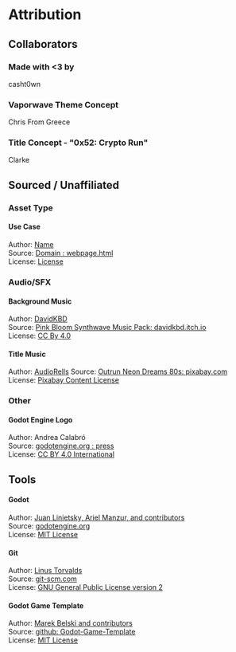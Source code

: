 # Attribution
## Collaborators

### Made with <3 by
casht0wn

### Vaporwave Theme Concept
Chris From Greece

### Title Concept - "0x52: Crypto Run"
Clarke

## Sourced / Unaffiliated
### Asset Type
#### Use Case
Author: [Name]()  
Source: [Domain : webpage.html]()  
License: [License]()

### Audio/SFX
#### Background Music
Author: [DavidKBD](https://www.davidkbd.com/)  
Source: [Pink Bloom Synthwave Music Pack: davidkbd.itch.io](https://davidkbd.itch.io/pink-bloom-synthwave-music-pack)  
License: [CC By 4.0](https://creativecommons.org/licenses/by/4.0/)

#### Title Music
Author: [AudioRells](https://pixabay.com/users/audiorells-43191573/)
Source: [Outrun Neon Dreams 80s: pixabay.com](https://pixabay.com/music/synthwave-outrun-neon-dreams-80s-199668/)  
License: [Pixabay Content License](https://pixabay.com/service/license-summary/)

### Other
#### Godot Engine Logo
Author: Andrea Calabró  
Source: [godotengine.org : press](https://godotengine.org/press/)  
License: [CC BY 4.0 International](https://github.com/godotengine/godot/blob/master/LOGO_LICENSE.txt) 

## Tools
#### Godot
Author: [Juan Linietsky, Ariel Manzur, and contributors](https://godotengine.org/contact)  
Source: [godotengine.org](https://godotengine.org/)  
License: [MIT License](https://github.com/godotengine/godot/blob/master/LICENSE.txt) 

#### Git
Author: [Linus Torvalds](https://github.com/torvalds)  
Source: [git-scm.com](https://git-scm.com/downloads)  
License: [GNU General Public License version 2](https://opensource.org/licenses/GPL-2.0)

#### Godot Game Template
Author: [Marek Belski and contributors](https://github.com/Maaack/Godot-Game-Template/graphs/contributors)  
Source: [github: Godot-Game-Template](https://github.com/Maaack/Godot-Game-Template)  
License: [MIT License](LICENSE.txt)  
